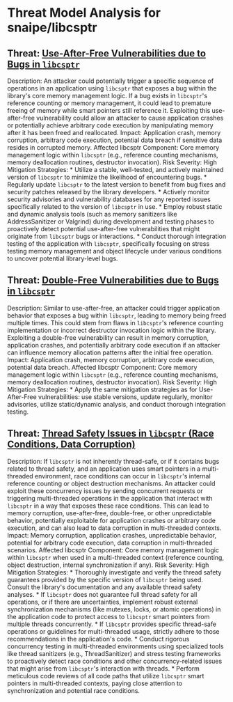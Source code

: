 # Threat Model Analysis for snaipe/libcsptr

## Threat: [Use-After-Free Vulnerabilities due to Bugs in `libcsptr`](./threats/use-after-free_vulnerabilities_due_to_bugs_in__libcsptr_.md)

Description: An attacker could potentially trigger a specific sequence of operations in an application using `libcsptr` that exposes a bug within the library's core memory management logic. If a bug exists in `libcsptr`'s reference counting or memory management, it could lead to premature freeing of memory while smart pointers still reference it. Exploiting this use-after-free vulnerability could allow an attacker to cause application crashes or potentially achieve arbitrary code execution by manipulating memory after it has been freed and reallocated.
    Impact: Application crash, memory corruption, arbitrary code execution, potential data breach if sensitive data resides in corrupted memory.
    Affected libcsptr Component: Core memory management logic within `libcsptr` (e.g., reference counting mechanisms, memory deallocation routines, destructor invocation).
    Risk Severity: High
    Mitigation Strategies:
        *   Utilize a stable, well-tested, and actively maintained version of `libcsptr` to minimize the likelihood of encountering bugs.
        *   Regularly update `libcsptr` to the latest version to benefit from bug fixes and security patches released by the library developers.
        *   Actively monitor security advisories and vulnerability databases for any reported issues specifically related to the version of `libcsptr` in use.
        *   Employ robust static and dynamic analysis tools (such as memory sanitizers like AddressSanitizer or Valgrind) during development and testing phases to proactively detect potential use-after-free vulnerabilities that might originate from `libcsptr` bugs or interactions.
        *   Conduct thorough integration testing of the application with `libcsptr`, specifically focusing on stress testing memory management and object lifecycle under various conditions to uncover potential library-level bugs.

## Threat: [Double-Free Vulnerabilities due to Bugs in `libcsptr`](./threats/double-free_vulnerabilities_due_to_bugs_in__libcsptr_.md)

Description: Similar to use-after-free, an attacker could trigger application behavior that exposes a bug within `libcsptr`, leading to memory being freed multiple times. This could stem from flaws in `libcsptr`'s reference counting implementation or incorrect destructor invocation logic within the library. Exploiting a double-free vulnerability can result in memory corruption, application crashes, and potentially arbitrary code execution if an attacker can influence memory allocation patterns after the initial free operation.
    Impact: Application crash, memory corruption, arbitrary code execution, potential data breach.
    Affected libcsptr Component: Core memory management logic within `libcsptr` (e.g., reference counting mechanisms, memory deallocation routines, destructor invocation).
    Risk Severity: High
    Mitigation Strategies:
        *   Apply the same mitigation strategies as for Use-After-Free vulnerabilities: use stable versions, update regularly, monitor advisories, utilize static/dynamic analysis, and conduct thorough integration testing.

## Threat: [Thread Safety Issues in `libcsptr` (Race Conditions, Data Corruption)](./threats/thread_safety_issues_in__libcsptr___race_conditions__data_corruption_.md)

Description: If `libcsptr` is not inherently thread-safe, or if it contains bugs related to thread safety, and an application uses smart pointers in a multi-threaded environment, race conditions can occur in `libcsptr`'s internal reference counting or object destruction mechanisms. An attacker could exploit these concurrency issues by sending concurrent requests or triggering multi-threaded operations in the application that interact with `libcsptr` in a way that exposes these race conditions. This can lead to memory corruption, use-after-free, double-free, or other unpredictable behavior, potentially exploitable for application crashes or arbitrary code execution, and can also lead to data corruption in multi-threaded contexts.
    Impact: Memory corruption, application crashes, unpredictable behavior, potential for arbitrary code execution, data corruption in multi-threaded scenarios.
    Affected libcsptr Component: Core memory management logic within `libcsptr` when used in a multi-threaded context (reference counting, object destruction, internal synchronization if any).
    Risk Severity: High
    Mitigation Strategies:
        *   Thoroughly investigate and verify the thread safety guarantees provided by the specific version of `libcsptr` being used. Consult the library's documentation and any available thread safety analyses.
        *   If `libcsptr` does not guarantee full thread safety for all operations, or if there are uncertainties, implement robust external synchronization mechanisms (like mutexes, locks, or atomic operations) in the application code to protect access to `libcsptr` smart pointers from multiple threads concurrently.
        *   If `libcsptr` provides specific thread-safe operations or guidelines for multi-threaded usage, strictly adhere to those recommendations in the application's code.
        *   Conduct rigorous concurrency testing in multi-threaded environments using specialized tools like thread sanitizers (e.g., ThreadSanitizer) and stress testing frameworks to proactively detect race conditions and other concurrency-related issues that might arise from `libcsptr`'s interaction with threads.
        *   Perform meticulous code reviews of all code paths that utilize `libcsptr` smart pointers in multi-threaded contexts, paying close attention to synchronization and potential race conditions.

